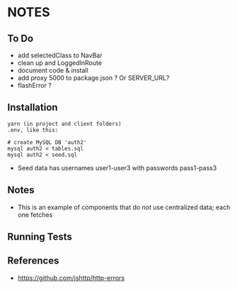 NOTES
=====


## To Do

- add selectedClass to NavBar
- clean up <PrivateRoute> and LoggedInRoute
- document code & install
- add proxy 5000 to package.json ? Or SERVER_URL?
- flashError ?


## Installation

```
yarn (in project and client folders)
.env, like this:

# create MySQL DB 'auth2'
mysql auth2 < tables.sql
mysql auth2 < seed.sql
```

- Seed data has usernames user1-user3 with passwords pass1-pass3

## Notes

- This is an example of components that do *not* use centralized data; each one fetches


## Running Tests


## References

- https://github.com/jshttp/http-errors
